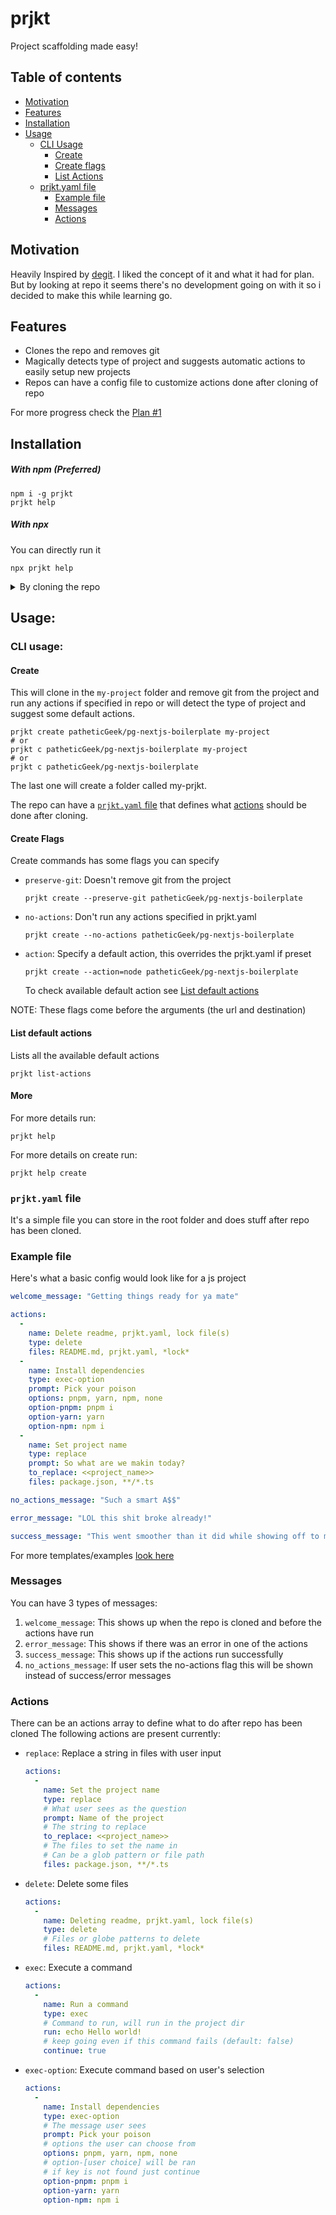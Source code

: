 # prjkt

Project scaffolding made easy!

## Table of contents

- [Motivation](#motivation)
- [Features](#features)
- [Installation](#installation)
- [Usage](#usage)
    - [CLI Usage](#cli-usage)
      - [Create](#create)
      - [Create flags](#create-flags)
      - [List Actions](#list-actions)
    - [prjkt.yaml file](#prjktyaml-file)
      - [Example file](#example-file)
      - [Messages](#messages)
      - [Actions](#actions)

## Motivation
Heavily Inspired by [degit](https://www.npmjs.com/package/degit). I liked the concept of it and what it had for plan. But by looking at repo it seems there's no development going on with it so i decided to make this while learning go.

## Features

- Clones the repo and removes git
- Magically detects type of project and suggests automatic actions to easily setup new projects
- Repos can have a config file to customize actions done after cloning of repo

For more progress check the [Plan #1](https://github.com/patheticGeek/prjkt/issues/1)

## Installation

##### With npm (Preferred)

```
npm i -g prjkt
prjkt help
```

##### With npx
You can directly run it

```
npx prjkt help
```

<details>
<summary>By cloning the repo</summary>

1. Clone the repo
    ```
    git clone https://github.com/patheticGeek/prjkt.git
    ```
2. Install
    ```
    go install .
    ```
3. Test if it's working with
    ```
    prjkt help
    ```
</details>

## Usage:

### CLI usage:

#### Create

This will clone in the `my-project` folder and remove git from the project and run any actions if specified in repo or will detect the type of project and suggest some default actions.

```
prjkt create patheticGeek/pg-nextjs-boilerplate my-project
# or
prjkt c patheticGeek/pg-nextjs-boilerplate my-project
# or
prjkt c patheticGeek/pg-nextjs-boilerplate
```
The last one will create a folder called my-prjkt.

The repo can have a [`prjkt.yaml` file](#prjktyaml-file) that defines what [actions](#actions) should be done after cloning.

#### Create Flags

Create commands has some flags you can specify


- `preserve-git`: Doesn't remove git from the project
  ```
  prjkt create --preserve-git patheticGeek/pg-nextjs-boilerplate
  ```
- `no-actions`: Don't run any actions specified in prjkt.yaml
  ```
  prjkt create --no-actions patheticGeek/pg-nextjs-boilerplate
  ```
- `action`: Specify a default action, this overrides the prjkt.yaml if preset
  ```
  prjkt create --action=node patheticGeek/pg-nextjs-boilerplate
  ```
  To check available default action see [List default actions](#list-default-actions)

NOTE: These flags come before the arguments (the url and destination)

#### List default actions

Lists all the available default actions

```
prjkt list-actions
```

#### More

For more details run:
```
prjkt help
```

For more details on create run:
```
prjkt help create
```

### `prjkt.yaml` file

It's a simple file you can store in the root folder and does stuff after repo has been cloned.

### Example file

Here's what a basic config would look like for a js project

```yaml
welcome_message: "Getting things ready for ya mate"

actions:
  - 
    name: Delete readme, prjkt.yaml, lock file(s)
    type: delete
    files: README.md, prjkt.yaml, *lock*
  -
    name: Install dependencies
    type: exec-option
    prompt: Pick your poison
    options: pnpm, yarn, npm, none
    option-pnpm: pnpm i
    option-yarn: yarn
    option-npm: npm i
  -
    name: Set project name
    type: replace
    prompt: So what are we makin today?
    to_replace: <<project_name>>
    files: package.json, **/*.ts

no_actions_message: "Such a smart A$$"

error_message: "LOL this shit broke already!"

success_message: "This went smoother than it did while showing off to my friends! ✨ Enjoy"
```

For more templates/examples [look here](https://github.com/patheticGeek/prjkt-templates/tree/main/defaults)

### Messages

You can have 3 types of messages:
1. `welcome_message`: This shows up when the repo is cloned and before the actions have run
2. `error_message`: This shows if there was an error in one of the actions
3. `success_message`: This shows up if the actions run successfully
4. `no_actions_message`: If user sets the no-actions flag this will be shown instead of success/error messages

### Actions

There can be an actions array to define what to do after repo has been cloned
The following actions are present currently:

- `replace`: Replace a string in files with user input
    ```yaml
    actions:
      -
        name: Set the project name
        type: replace
        # What user sees as the question
        prompt: Name of the project
        # The string to replace
        to_replace: <<project_name>>
        # The files to set the name in
        # Can be a glob pattern or file path
        files: package.json, **/*.ts
    ```
- `delete`: Delete some files
    ```yaml
    actions:
      - 
        name: Deleting readme, prjkt.yaml, lock file(s)
        type: delete
        # Files or globe patterns to delete
        files: README.md, prjkt.yaml, *lock*
    ```
- `exec`: Execute a command
    ```yaml
    actions:
      -
        name: Run a command
        type: exec
        # Command to run, will run in the project dir
        run: echo Hello world!
        # keep going even if this command fails (default: false)
        continue: true
    ```
- `exec-option`: Execute command based on user's selection
    ```yaml
    actions:
      -
        name: Install dependencies
        type: exec-option
        # The message user sees
        prompt: Pick your poison
        # options the user can choose from
        options: pnpm, yarn, npm, none
        # option-[user choice] will be ran
        # if key is not found just continue
        option-pnpm: pnpm i
        option-yarn: yarn
        option-npm: npm i
    ```
